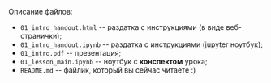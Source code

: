 Описание файлов:  

* `01_intro_handout.html` -- раздатка с инструкциями (в виде веб-странички);
* `01_intro_handout.ipynb` -- раздатка с инструкциями (jupyter ноутбук);
* `01_intro.pdf` -- презентация;
* `01_lesson_main.ipynb` -- ноутбук с **конспектом** урока;
* `README.md` -- файлик, который вы сейчас читаете :)
